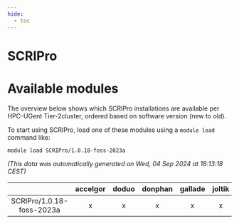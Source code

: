 ```yaml
---
hide:
  - toc
---
```


SCRIPro
=======

# Available modules


The overview below shows which SCRIPro installations are available per HPC-UGent Tier-2cluster, ordered based on software version (new to old).

To start using SCRIPro, load one of these modules using a `module load` command like:

```shell
module load SCRIPro/1.0.18-foss-2023a
```

*(This data was automatically generated on Wed, 04 Sep 2024 at 18:13:18 CEST)*  

| |accelgor|doduo|donphan|gallade|joltik|shinx|skitty|
| :---: | :---: | :---: | :---: | :---: | :---: | :---: | :---: |
|SCRIPro/1.0.18-foss-2023a|x|x|x|x|x|-|x|

